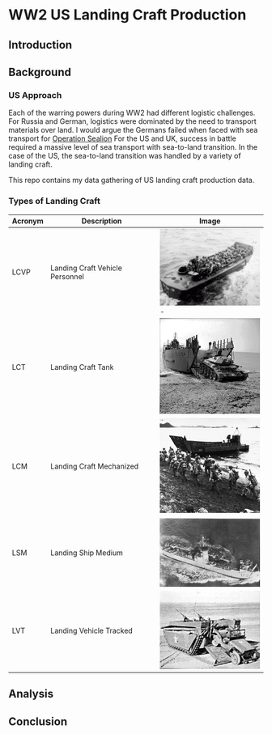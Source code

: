 # WW2 US Landing Craft Production

## Introduction


## Background

### US Approach

Each of the warring powers during WW2 had different logistic challenges. For Russia and German, logistics were dominated by the need to transport materials over land. I would argue the Germans failed when faced with sea transport for [Operation Sealion](https://en.wikipedia.org/wiki/Operation_Sea_Lion) For the US and UK, success in battle required a massive level of sea transport with sea-to-land transition. In the case of the US, the sea-to-land transition was handled by a variety of landing craft. 

This repo contains my data gathering of US landing craft production data.

### Types of Landing Craft

| Acronym | Description | Image |
| --- | --- | --- |
| LCVP | Landing Craft Vehicle Personnel | <img src=".\Images\Darke_APA-159_-_LCVP_18.jpg" alt="LCVP" width="200"/>- |
| LCT | Landing Craft Tank | <img src =".\Images\350px-IWM-H-19057-Crusader-landing-19420426.jpg" alt="LCT" width="200"/>|
| LCM | Landing Craft Mechanized | <img src = ".\Images\754px-Troops_marching_up_beach_during_loading_for_Kiska_operation,_13_August_1943_(80-G-475421).jpg" alt="LCM" width="200">|
| LSM | Landing Ship Medium | <img src = ".\Images\Oceanside_LSM-175.jpg"  alt="LSM" width="200">|
| LVT | Landing Vehicle Tracked | <img src = ".\Images\LVT-4_1.jpg" alt="LVT" width ="200">|
## Analysis


## Conclusion